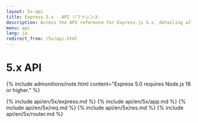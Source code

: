 ```yaml
---
layout: 5x-api
title: Express 5.x - API リファレンス
description: Access the API reference for Express.js 5.x, detailing all modules, methods, and properties for building web applications with this latest version.
menu: api
lang: ja
redirect_from: /5x/api.html
---
```


<div id="api-doc" markdown="1">

  <h1>5.x API</h1>

{% include admonitions/note.html content="Express 5.0 requires Node.js 18 or higher." %}

{% include api/en/5x/express.md %}
{% include api/en/5x/app.md %}
{% include api/en/5x/req.md %}
{% include api/en/5x/res.md %}
{% include api/en/5x/router.md %}

</div>
